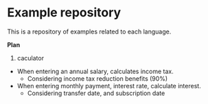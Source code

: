 # Example repository

This is a repository of examples related to each language.

**Plan**
1. caculator
 - When entering an annual salary, calculates income tax.
    - Considering income tax reduction benefits (90%)
 - When entering monthly payment, interest rate, calculate interest.
    - Considering transfer date, and subscription date
